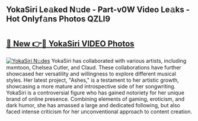 ## YokaSiri Le𝚊ked N𝚞de - Part-v0W Video Le𝚊ks - Hot Onlyf𝚊ns Photos QZLI9

# <h2><a href="http://ab47535.deff.icu/?id=YokaSiri">🔗 New 👉🔴 YokaSiri VIDEO Photos</a></h2>

[![YokaSiri N𝚞des](https://i.imgur.com/rIISA9y.gif)](http://ab47535.deff.icu/?id=YokaSiri)
YokaSiri has collaborated with various artists, including mxmtoon, Chelsea Cutler, and Claud. These collaborations have further showcased her versatility and willingness to explore different musical styles. Her latest project, "Ashes," is a testament to her artistic growth, showcasing a more mature and introspective side of her songwriting. YokaSiri is a controversial figure who has gained notoriety for her unique brand of online presence. Combining elements of gaming, eroticism, and dark humor, she has amassed a large and dedicated following, but also faced intense criticism for her unconventional approach to content creation.
